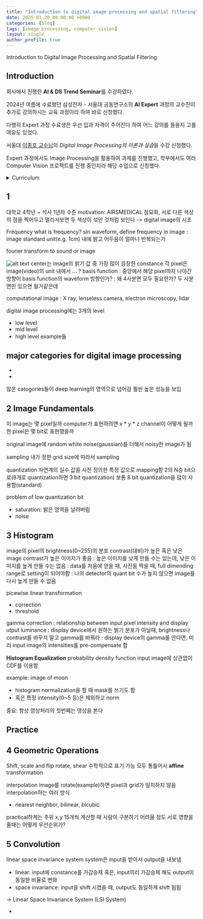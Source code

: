 ```yaml
---
title: "Introduction to digital image processing and spatial filtering"
date: 2025-01-20 00:00:00 +0900
categories: [blog]
tags: [image processing, computer vision]
layout: single
author_profile: true
---
```


Introduction to Digital Image Processing and Spatial Filtering

## Introduction

회사에서 진행한 **AI & DS Trend Seminar**를 수강하였다. 

2024년 여름에 수료했던 삼성전자 - 서울대 공동연구소의 **AI Expert** 과정의 교수진이 추가로 강의하시는 교육 과정이라 하여 바로 신청했다.

다행히 Expert 과정 수료생은 우선 입과 자격이 주어진다 하여 어느 강의를 들을지 고를 여유도 있었다.

서울대 [이종호 교수님](https://list.snu.ac.kr/home)의 *Digital Image Processing의 이론과 실습*을 수강 신청했다.

Expert 과정에서도 Image Processing을 활용하여 과제를 진행했고, 학부에서도 여러 Computer Vision 프로젝트를 진행 중인지라 해당 수업으로 신청했다.

<details>
<summary>Curriculum</summary>
Day1: Introduction to digital image processing & Spatial filtering
<br>
Day2: 2D Fourier transform and frequency domain filtering & Advanced transformation
<br>
Day3: Linear system and solutions for overdetermined problem & Solutions for underdetermined problem
</details>


## 1 
대학교 4학년 ~ 석사 1년차 수준
motivation: AIRSMEDICAL
점묘화, 서로 다른 색상의 점을 찍어두고 멀리서보면 두 색상이 섞인 것처럼 보인다
-> digital image의 시초

Frequency
what is frequency?
 sin waveform, 
define frequency in image
: image standard unit(e.g. 1cm) 내에 밝고 어두움이 얼마나 반복되는가

fourier transform
to sound or image

![alt text](image.png)
center는 image의 밝기 값 중 가장 많이 등장한 constance
각 pixel은 image(video)의 unit 내에서 ... ? basis function
: 중앙에서 해당 pixel까지 나아간 방향이 basis function의 waveform 방향인가?
: 왜 4사분면 모두 필요한가? 두 사분면만 있으면 될거같은데


computational image
: X ray, lenseless camera, electron microscopy, lidar

digital image processing에는 3개의 level
- low level
- mid level
- high level
example들

major categories for digital image processing
-
-
-

많은 catogories들이 deep learning의 영역으로 넘어감
훨씬 높은 성능을 보임

## 2 Image Fundamentals
이 image는 몇 pixel일까
computer가 표현하려면 x * y * z channel이 어떻게 될까
한 pixel은 몇 bit로 표현했을까

original image에 random white noise(gaussian)를 더해서 noisy한
image가 됨

sampling
내가 정한 grid size에 따라서 sampling

quantization
자연계의 실수 값을 사전 정의한 특정 값으로 mapping함
2의 N승 bit으로(8개로 quantization하면 3 bit quantization)
보통 8 bit quantization을 많이 사용함(standard)

problem of low quantization bit
- saturation: 밝은 영역을 날려버림
- noise


## 3 Histogram
image의 pixel의 brightness(0~255)의 분포
contrast(대비)가 높은 혹은 낮은 image
contrast가 높은 이미지가 좋음
: 높은 이미지를 낮게 만들 수는 있는데, 낮은 이미지를 높게 만들 수는 없음
: data를 처음에 얻을 때, 사진을 찍을 때, full dimending range로 setting이 되어야함
: 나의 detector의 quant bit 수가 높지 않으면 image를 다시 높게 만들 수 없음

picewise linear transformation
- correction
- threshold

gamma correction
: relationship between input pixel intensity and display utput luminance
: display device에서 원하는 밝기 분포가 아닐때, brightness나 contrast를 바꾸지 말고 gamma를 바꿔라
: display device의 gamma를 안다면, 미리 input image의 intensities를 pre-compensate 함


**Histogram Equalization**
probability density function
input image에 상관없이 
CDF를 이용함

example: image of moon
- histogram normalization을 할 때 mask를 쓰기도 함
- 혹은 특정 intensity(0~5 등)은 제외하고 norm
  
중요: 항상 영상처리의 첫번째는 영상을 본다



## Practice



## 4 Geometric Operations
Shift, scale and flip
rotate, shear
수학적으로 표기 가능
모두 통틀어서 **affine** transformation

interpolation
image를 rotate(example)하면 pixel과 grid가 일치하지 않음
interpolation하는 여러 방식
- nearest neighbor, bilinear, bicubic

practical하게는 주위 x,y 15개씩 계산할 때 사람이 구분하기 어려울 정도
서로 영향을 줄때는 어떻게 우선순위가?

## 5 Convolution
linear space invariance system
system은 input을 받아서 output을 내보냄
- linear: input에 constance를 가감승제 혹은, input끼리 가감승제 해도 output이 동일한 비율로 변화
- space invariance: input을 shift 시켰을 때, output도 동일하게 shift 됨됨 

-> Linear Space Invariance System (LSI System)

- 














